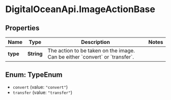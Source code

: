 # DigitalOceanApi.ImageActionBase

## Properties
Name | Type | Description | Notes
------------ | ------------- | ------------- | -------------
**type** | **String** | The action to be taken on the image. Can be either &#x60;convert&#x60; or &#x60;transfer&#x60;. | 

<a name="TypeEnum"></a>
## Enum: TypeEnum

* `convert` (value: `"convert"`)
* `transfer` (value: `"transfer"`)


